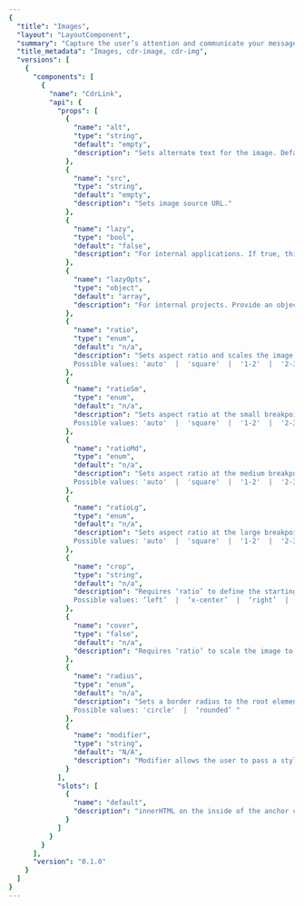 ```yaml
---
{
  "title": "Images",
  "layout": "LayoutComponent",
  "summary": "Capture the user’s attention and communicate your message.",
  "title_metadata": "Images, cdr-image, cdr-img",
  "versions": [
    {
      "components": [
        {
          "name": "CdrLink",
          "api": {
            "props": [
              {
                "name": "alt",
                "type": "string",
                "default": "empty",
                "description": "Sets alternate text for the image. Default value is empty."
              },
              {
                "name": "src",
                "type": "string",
                "default": "empty",
                "description": "Sets image source URL."
              },
              {
                "name": "lazy",
                "type": "bool",
                "default": "false",
                "description": "For internal applications. If true, this property will enable lazy loading. Lazy loading is provided using the FEDPACK rei-lazy-image-loader project"
              },
              {
                "name": "lazyOpts",
                "type": "object",
                "default": "array",
                "description": "For internal projects. Provide an object of lazy options as defined on within the rei-lazy-image-loader API. This will output each option as a `data-` attribute on the root element."
              },
              {
                "name": "ratio",
                "type": "enum",
                "default": "n/a",
                "description": "Sets aspect ratio and scales the image as large as possible without cropping or stretching the image (See CSS background-size: contain).
                Possible values: 'auto'  |  'square'  |  '1-2'  |  '2-3'  |  '3-4'  |  '9-16'  |  '2-1'  |  '3-2'  |  '4-3'  |  '16-9'"
              },
              {
                "name": "ratioSm",
                "type": "enum",
                "default": "n/a",
                "description": "Sets aspect ratio at the small breakpoint.
                Possible values: 'auto'  |  'square'  |  '1-2'  |  '2-3'  |  '3-4'  |  '9-16'  |  '2-1'  |  '3-2'  |  '4-3'  |  '16-9'"
              },
              {
                "name": "ratioMd",
                "type": "enum",
                "default": "n/a",
                "description": "Sets aspect ratio at the medium breakpoint.
                Possible values: 'auto'  |  'square'  |  '1-2'  |  '2-3'  |  '3-4'  |  '9-16'  |  '2-1'  |  '3-2'  |  '4-3'  |  '16-9'"
              },
              {
                "name": "ratioLg",
                "type": "enum",
                "default": "n/a",
                "description": "Sets aspect ratio at the large breakpoint.
                Possible values: 'auto'  |  'square'  |  '1-2'  |  '2-3'  |  '3-4'  |  '9-16'  |  '2-1'  |  '3-2'  |  '4-3'  |  '16-9'"
              },
              {
                "name": "crop",
                "type": "string",
                "default": "n/a",
                "description": "Requires ‘ratio’ to define the starting position for cropping image. Image will overflow and not be displayed. 
                Possible values: ‘left’  |  ‘x-center’  |  ‘right’  |  ‘top’  |  ‘y-center’  |  ‘bottom’"
              },
              {
                "name": "cover",
                "type": "false",
                "default": "n/a",
                "description": "Requires ‘ratio’ to scale the image to be as large as possible to fill the entire background area. See CSS background-size: cover."
              },
              {
                "name": "radius",
                "type": "enum",
                "default": "n/a",
                "description": "Sets a border radius to the root element.
                Possible values: 'circle'  |  ‘rounded’ "
              },
              {
                "name": "modifier",
                "type": "string",
                "default": "N/A",
                "description": "Modifier allows the user to pass a style variant to this component. Possible value: ‘responsive’"
              }
            ],
            "slots": [
              {
                "name": "default",
                "description": "innerHTML on the inside of the anchor component"
              }
            ]
          }
        }
      ],
      "version": "0.1.0"
    }
  ]
}
---
```


<cdr-doc-tabs>
<template slot="Overview">
<cdr-doc-table-of-contents-shell 
    :appended-nav-items="[
      {
        text: 'Related Components'
      },
      {
        text: 'Typography'
      },
      {
        text: 'Paragraph',
        href: '../paragraph/'
      }
    ]">

## Default

Use for images with no responsive qualities.

<cdr-doc-example-code-pair :background-toggle="false" :codeMaxHeight= false repository-href="https://github.com/rei/rei-cedar/tree/18.07.2/src/components/image" sandbox-href="https://codesandbox.io/s/10lx8v0qm4" >

```html

<cdr-img 
  src="https://www.rei.com/assets/graphics/maintenance/maintenance/live.jpg" 
  alt="REI employees building trails during a stewardship event"
/>

```
</cdr-doc-example-code-pair>

## Manage images

Apply rules to an image using ratio and crop properties.

<cdr-doc-example-code-pair :background-toggle="false" :codeMaxHeight= false repository-href="https://github.com/rei/rei-cedar/tree/18.07.2/src/components/image" sandbox-href="https://codesandbox.io/s/10lx8v0qm4" >

```html
<cdr-img
  src="https://www.rei.com/assets/graphics/maintenance/maintenance/live.jpg" 
  alt="REI employees building trails during a stewardship event"
  ratio="9-16"
  crop="top"
/>
```
</cdr-doc-example-code-pair>

## Display images as backgrounds

Use the cover property to resize the background image to fill the entire container.

<cdr-doc-example-code-pair :background-toggle="false" :codeMaxHeight= false repository-href="https://github.com/rei/rei-cedar/tree/18.07.2/src/components/image" sandbox-href="https://codesandbox.io/s/10lx8v0qm4" >

```html
<cdr-img
  src="https://www.rei.com/assets/graphics/maintenance/maintenance/live.jpg" 
  alt="REI employees building trails during a stewardship event"
  ratio="16-9"
  cover
  crop="top"
/>
```

</cdr-doc-example-code-pair>


## Shape images

Apply a radius to an image.

<cdr-doc-example-code-pair :background-toggle="false" :codeMaxHeight= false repository-href="https://github.com/rei/rei-cedar/tree/18.07.2/src/components/image" sandbox-href="https://codesandbox.io/s/10lx8v0qm4" >

<template slot="rounded">

```html
<cdr-img
  src="https://www.rei.com/assets/graphics/maintenance/maintenance/live.jpg" 
  alt="REI employees building trails during a stewardship event"
  ratio="square"
  radius="rounded"
  crop="center"
/>
```
</template>
<template slot="circle">

```html
  <cdr-img
  src="https://www.rei.com/assets/graphics/maintenance/maintenance/live.jpg" 
  alt="REI employees building trails during a stewardship event"
  ratio="square"
  radius="circle"
  crop="top"
/>
```
  
</template>
</cdr-doc-example-code-pair>

</cdr-doc-table-of-contents-shell>
</template>

<template slot="Design Guidelines">
<cdr-doc-table-of-contents-shell>

  <cdr-doc-alert/>

## Use when

- Illustrating a product feature
- Allowing comparisons between similar items
- Capturing the user’s attention 
- Telling a story
- Communicating the REI brand message
- Explaining a complex procedure or how to perform an action

## Foundations

REI image requirements are described on the Consumer Mobile Applications/Design page for [Launch and Default Shop Image Sizes](https://confluence.rei.com/display/CMA/Launch-and-DefaultShop-Image-Sizes).

### Aspect Ratio

Use conventional aspect ratios:

- Square 
- Portrait: 2:1, 3:2, 4:3, 16:9 
- Landscape: 1:2, 2:3, 3:4, 9:16 

### Quality

- Always maintain high image quality
- Choose the right file format when saving your images to ensure proper image quality and file size:
  - For photos, use JPEG. Optimize JPEG files to find a balance between size and quality
  - For bitmap/raster artwork, use PNG with 8-bit color palette

### Sizing

- Avoid small file sizes that pixelate the image
- Avoid unnecessarily large file sizes. Export images at the lowest file size possible without compromising quality
- Optimize high resolution images using [TinyPNG](https://tinypng.com/)

### Color and Contrast

- Test images for high contrast displays 
- Ensure that no meaning is lost when colors are removed
- Include text only with sufficient contrast 

### Cropping Images

- Specify the ratio of all cropped images
- Enable background image to use the entire container: 
  - Without stretching the image 
  - Cropped either vertically or horizontally without empty space 
- Crop images by specifying the starting point:
  - Adjust the starting background-position on the x-axis of the image:
    - Left: Orients the image to its horizontal left
    - Right: Orients the image to its horizontal right
    - X-center: Orients the image to its horizontal center
  - Adjust the starting background-position on the y-axis of the image: 
    - Top: Orients the image to its top
    - Bottom: Orients the image to its bottom
    - Y-center: Orients the image to its vertical center
- Accepts x and y axis combination (e.g. crop="top left")

<cdr-img :src="$withBase(`../../image-component/Spec__Imgae_Crop_Top_16-4.png`)"/>
Images are cropped on y-axis with top value and on x-axis with left, x-center, and right values

<cdr-img :src="$withBase(`../../image-component/Spec__Imgae_Crop_Center_16-4.png`)"/>
Images are cropped on y-axis with y-center value and on x-axis with left, x-center, and right values

<cdr-img :src="$withBase(`../../image-component/Spec__Imgae_Crop_Bottom_16-4.png`)"/>
Images are cropped on y-axis with bottom value and on x-axis with left, x-center, and right values

## Overlaid Text

- Only display heading text on non-solid backgrounds:
  - Text should be at least 18px
  - Never allow overlaid text to wrap. Longer strings of text can be harder to navigate when the background varies
  - Consider adding a semi-transparent black gradient over the image in the CSS
- Apply only vertical gradient backgrounds. Avoid horizontal, diagonal, and radial gradients
- Always include a backup background color so that when the background image is disabled, text is still legible and passes contrast requirements 
- For help in determining whether your text and image combination conforms to the required contrast ratio, use this Chrome plugin: [Color Contrast Analyzer](https://chrome.google.com/webstore/detail/color-contrast-analyzer/dagdlcijhfbmgkjokkjicnnfimlebcll)

## Decorative Images

- Avoid using decorative images; instead present the image as a background-image using cascading style sheets (CSS)
- If using the HTML `<img>` element, add an empty `<alt>` tag
- If using the HTML `<img>` element, add the following attribute: role="presentation"

## Responsiveness

- Ability to control image display at small, medium and large breakpoints
- Lazy loading of images is provided

## Accessibility 

- Provide descriptive text for `<alt>` tag for:
  - Informative images: 
    - Conveys a simple concept or information
    - For more information, [Web Accessibility Tutorials: Informative Images](https://www.w3.org/WAI/tutorials/images/informative/)
  - Functional images: 
    - Initiates an action rather than to convey information such as a printer icon
    - Describe functionality of the link or button rather than the visual image
    - For more information, [Web Accessibility Tutorials: Functional Images](https://www.w3.org/WAI/tutorials/images/functional/) 
  - Images of Text: 
    - Displays text that is intended to be read
    - Avoid text in images, unless the image is a logo
    - For more information, [Web Accessibility Tutorials: Images of Text](https://www.w3.org/WAI/tutorials/images/textual/#image-of-styled-text-with-decorative-effect)
- This component has no specific WCAG compliance attributes built into the control except:
  - Adds an empty alt attribute into the image element by default 
  - An empty alt attribute is needed to meet accessibility requirements for decorative images

### Alt text

- Use [this decision tree](https://www.w3.org/WAI/tutorials/images/decision-tree/) to determine how to use the `<alt>` attribute of the `<img>` element in various situations
- Be succinct. Ideally, one sentence or less
- Be informative and accurate 
- If images of text are used, the `<alt>` attribute should contain the same words that appear in the image
- Avoid repetitive labels. For example: “image of” or “picture of” 
- Descriptions:
  - Use short description that conveys the essential information presented by the image without burdening users with superfluous details
  - Use long descriptions for complex images such as graphs, charts, or diagrams to provide equivalent access to the information the image
- For groups of images that convey a single piece of information, apply the `<alt>` attribute to only one image for the entire group
- For image maps with multiple clickable areas:
  - Must provide an overall context for the set of links using `<alt>` attribute
  - Each individual clickable area should have an `<alt>` attribute that describes the purpose or destination of the link


</cdr-doc-table-of-contents-shell>
</template>

<template slot="API">
<cdr-doc-table-of-contents-shell>

## Properties

<cdr-doc-api type="prop" :api-data="$page.frontmatter.versions[0].components[0].api.props" />

Any other properties supplied will be assigned to the root element (native element).

## Slots

<cdr-doc-api type="slot" :api-data="$page.frontmatter.versions[0].components[0].api.slots" />

## Installation

Resources are available within the [cdr-img package](https://www.npmjs.com/package/@rei/cdr-img):

| Name          | Type                | Description                            |
|:--------------|:--------------------|:---------------------------------------|
| @rei/cdr-img | Node module package | Import the component into your project |
| cdr-img.css | Style sheet | Component specific styles |

To incorporate the required assets for a component, use the following steps:

### #1. Install using NPM

Install the `cdr-img` package using `npm` in your terminal:

_Terminal_

```terminal
    npm i -S @rei/cdr-img
```

### #2. Import Dependencies

_main.js_

```javascript
// import your required css.
import '@rei/cdr-img/dist/cdr-img.css';
```

### #3. Add component to a template

_local.vue_

```vue
<template>
  <cdr-img />
</template>

<script>
import { CdrImg } from '@rei/cdr-img';
export default {
  ...
  components: {
     CdrImg  
  }
}
</script>
```

## Usage

### Ratio

- Positions the original image asset off-screen and replaces it with a background image
- CSS background property value is set to ‘contain’ which resizes the background image to make sure it is fully visible
- Shrinks the image and display additional padding to the requested ratio
- To manipulate background property and remove excess padding:
  - Use cover property
  - Use crop property
  - Cover and crop properties can be used together

### Cover

- Resizes the background image to cover the entire container
  - Without stretching the image
  - Cropped either vertically or horizontally without empty space
- Requires the ratio property

### Crop

- Background image is displayed in its original size
- Requires the ratio property 
- Defines the starting point of the overflow position 
- Accepts a single x-axis and y-axis value (e.g. crop=”top left”):
  - Adjust the starting background-position on the x-axis of the image:
    - Left: Orients the image to its horizontal left
    - Right: Orients the image to its horizontal right
    - X-center: Orients the image to its horizontal center
  - Adjust the starting background-position on the y-axis of the image:
    - Top: Orients the image to its top
    - Bottom: Orients the image to its bottom
    - Y-center: Orients the image to its vertical center

### Radius

- Variants for this property: circle or rounded (for rounded rectangle)
- Uses preset values provided in cdr-core.css

### Modifiers

Following variants are available to the cdrImg modifier attribute:

- Responsive: Sets the image to display block and 100% width

## Accessibility

Provide descriptive text for `<alt>` tag for:

- Informative images:
  - Conveys a simple concept or information
  - For more information, [Web Accessibility Tutorials: Informative Images](https://www.w3.org/WAI/tutorials/images/informative/)
- Functional images:
  - Initiates an action rather than to convey information such as a printer icon
  - Describe functionality of the link or button rather than the visual image
  - For more information, [Web Accessibility Tutorials: Functional Images](https://www.w3.org/WAI/tutorials/images/functional/)
- Images of Text:
  - Displays text that is intended to be read
  - Avoid text in images, unless the image is a logo
  - Text alternative should contain the same words that appear in the image
  - For more information, [Web Accessibility Tutorials: Images of Text](https://www.w3.org/WAI/tutorials/images/textual/#image-of-styled-text-with-decorative-effect)

This component has no specific WCAG compliance attributes built into the control except:

- Adds an empty alt attribute into the image element by default 
- An empty alt attribute is needed to meet accessibility requirements for decorative images

## Performance

For internal applications with large images or images that would benefit from changes due to platform or breakpoint use our lazy load properties to integrate with the rei-lazy-image-loader project.

</cdr-doc-table-of-contents-shell>
</template>

<template slot="History">

## 1.0.0

### What's new

**cdrImg** component:

- Enforces WCAG A 1.1.1 criteria for decorative images by adding an empty alt attribute to all cdr-img’s
- Provides integration support for image best practices available using [rei-lazy-image-loader](https://git.rei.com/projects/FEDPACK/repos/rei-lazy-image-loader/browse)
- Enables the following aspect ratios at breakpoints with following variants: Auto, Square, 1-2, 2-3, 3-4, 9-16, 2-1, 3-2, 4-3, 16-9
- Enables user defined cropping and covering
- Provides image shapes using the radius property with the following variants: Circle, Rounded
- Enables users to set the image to be 100% width with a responsive modifier

[Complete component history](https://github.com/rei/rei-cedar/blob/master/src/components/image/CHANGELOG.md)



</template>
</cdr-doc-tabs>
